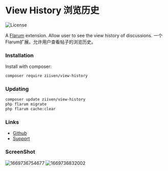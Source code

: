 # View History 浏览历史

![License](https://img.shields.io/badge/license-MIT-blue.svg) 

A [Flarum](http://flarum.org) extension. Allow user to see the view history of discussions.
一个Flarum扩展。允许用户查看帖子的浏览历史。  

### Installation

Install with composer:

```sh
composer require ziiven/view-history
```

### Updating

```sh
composer update ziiven/view-history
php flarum migrate
php flarum cache:clear
```

### Links

- [Github](https://github.com/Ziiven/view-history)
- [Support](https://ziven.flarum.cloud/d/7-view-history-liu-lan-li-shi)

### ScreenShot
![1669736754677](https://user-images.githubusercontent.com/29644610/204577590-76b51e35-8ffd-4de1-8871-925c1465f5cf.jpg)
![1669736832002](https://user-images.githubusercontent.com/29644610/204577601-f1ad04f3-cc5a-4f2e-9809-da9775064d03.jpg)